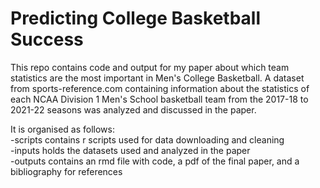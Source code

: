 # Predicting College Basketball Success

This repo contains code and output for my paper about which team statistics are the most important in Men's College Basketball. A dataset from sports-reference.com containing information about the statistics of each NCAA Division 1 Men's School basketball team from the 2017-18 to 2021-22 seasons was analyzed and discussed in the paper.

It is organised as follows:\
-scripts contains r scripts used for data downloading and cleaning \
-inputs holds the datasets used and analyzed in the paper \
-outputs contains an rmd file with code, a pdf of the final paper, and a bibliography for references
